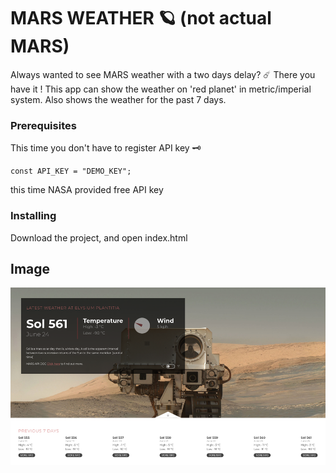 # MARS WEATHER 🪐 (not actual MARS)

Always wanted to see MARS weather with a two days delay? ☄️ There you have it ! This app can show the weather on 'red planet' in metric/imperial system. Also shows the weather for the past 7 days.

### Prerequisites

This time you don't have to register API key 🗝️ 

```
const API_KEY = "DEMO_KEY";
```
this time NASA provided free API key

### Installing

Download the project, and open index.html

## Image
![](static/img/demo.png)

